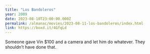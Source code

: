 ```yaml
---
title: "Los Bandoleros"
year: 2009
date: 2023-08-10T23:00:00.000Z
permalink: /almanac/movies/2023-08-11-los-bandoleros/index.html
link: https://boxd.it/4GfqLd
---
```


Someone gave Vin $100 and a camera and let him do whatever. They shouldn’t have done that.